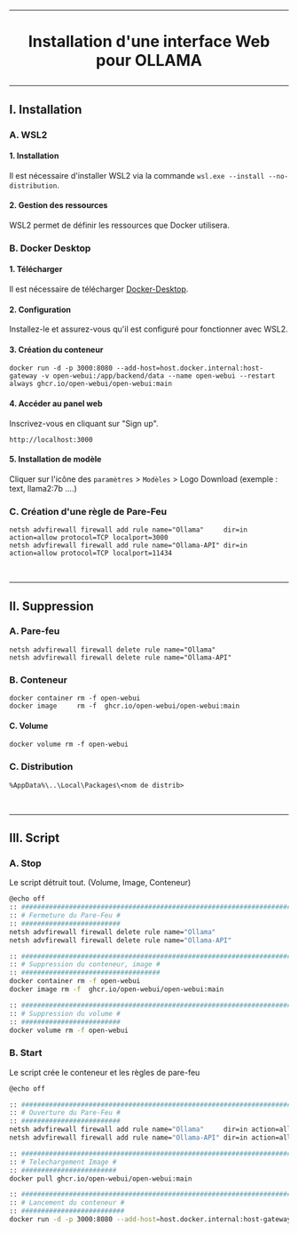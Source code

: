 ---------------------------------------------------------------------------------------------------------------------------------------------------------
# <p align='center'> Installation d'une interface Web pour OLLAMA</p>
---------------------------------------------------------------------------------------------------------------------------------------------------------
## I. Installation
### A. WSL2
#### 1. Installation
Il est nécessaire d'installer WSL2 via la commande `wsl.exe --install --no-distribution`.
#### 2. Gestion des ressources
WSL2 permet de définir les ressources que Docker utilisera.


### B. Docker Desktop
#### 1. Télécharger
Il est nécessaire de télécharger [Docker-Desktop](https://desktop.docker.com/win/main/amd64/Docker%20Desktop%20Installer.exe).

#### 2. Configuration
Installez-le et assurez-vous qu'il est configuré pour fonctionner avec WSL2.

#### 3. Création du conteneur
```
docker run -d -p 3000:8080 --add-host=host.docker.internal:host-gateway -v open-webui:/app/backend/data --name open-webui --restart always ghcr.io/open-webui/open-webui:main
```

#### 4. Accéder au panel web
Inscrivez-vous en cliquant sur "Sign up".
```
http://localhost:3000
```

#### 5. Installation de modèle
Cliquer sur l'icône des `paramètres` > `Modèles` > Logo Download
(exemple : text, llama2:7b ....)


### C. Création d'une règle de Pare-Feu
```
netsh advfirewall firewall add rule name="Ollama"     dir=in action=allow protocol=TCP localport=3000
netsh advfirewall firewall add rule name="Ollama-API" dir=in action=allow protocol=TCP localport=11434
```

<br />

---------------------------------------------------------------------------------------------------------------------------------------------------------
## II. Suppression
### A. Pare-feu
```
netsh advfirewall firewall delete rule name="Ollama"
netsh advfirewall firewall delete rule name="Ollama-API"
```

### B. Conteneur
```
docker container rm -f open-webui
docker image     rm -f  ghcr.io/open-webui/open-webui:main
```

#### C. Volume
```
docker volume rm -f open-webui
```

### C. Distribution
```
%AppData%\..\Local\Packages\<nom de distrib>
```



<br />

---------------------------------------------------------------------------------------------------------------------------------------------------------
## III. Script
### A. Stop
Le script détruit tout. (Volume, Image, Conteneur)
```bash
@echo off
:: ###################################################################################################################################################################################################
:: # Fermeture du Pare-Feu #
:: #########################
netsh advfirewall firewall delete rule name="Ollama"
netsh advfirewall firewall delete rule name="Ollama-API"

:: ###################################################################################################################################################################################################
:: # Suppression du conteneur, image #
:: ###################################
docker container rm -f open-webui
docker image rm -f  ghcr.io/open-webui/open-webui:main

:: ###################################################################################################################################################################################################
:: # Suppression du volume #
:: #########################
docker volume rm -f open-webui
```

### B. Start
Le script crée le conteneur et les règles de pare-feu
```bash
@echo off

:: ###################################################################################################################################################################################################
:: # Ouverture du Pare-Feu #
:: #########################
netsh advfirewall firewall add rule name="Ollama"     dir=in action=allow protocol=TCP localport=3000
netsh advfirewall firewall add rule name="Ollama-API" dir=in action=allow protocol=TCP localport=11434

:: ###################################################################################################################################################################################################
:: # Telechargement Image #
:: ########################
docker pull ghcr.io/open-webui/open-webui:main

:: ###################################################################################################################################################################################################
:: # Lancement du conteneur #
:: ##########################
docker run -d -p 3000:8080 --add-host=host.docker.internal:host-gateway -v open-webui:/app/backend/data --name open-webui --restart always ghcr.io/open-webui/open-webui:main
```
